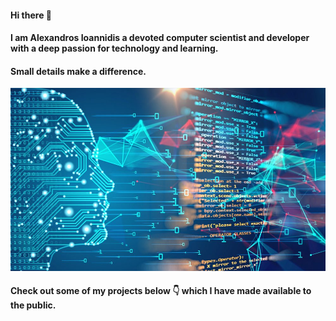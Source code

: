 #### Hi there 👋
#### I am Alexandros Ioannidis a devoted computer scientist and developer with a deep passion for technology and learning.
#### Small details make a difference.
![alt text](https://github.com/it21208/it21208/blob/main/image2.jpg?raw=true)
#### Check out some of my projects below 👇 which I have made available to the public.
